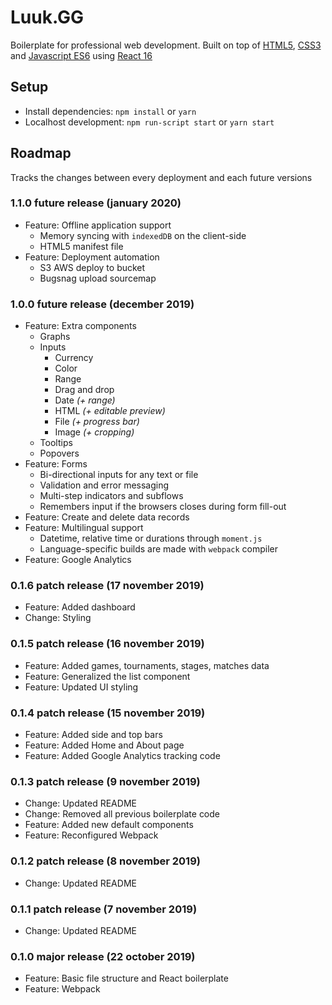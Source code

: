 # Luuk.GG

Boilerplate for professional web development. Built on top of [HTML5](https://developer.mozilla.org/en-US/docs/Web/HTML), [CSS3](https://developer.mozilla.org/en-US/docs/Web/CSS) and [Javascript ES6](https://developer.mozilla.org/en-US/docs/Web/Javascript) using [React 16](https://reactjs.org/docs/react-api.html)

## **Setup**

- Install dependencies: `npm install` or `yarn`
- Localhost development: `npm run-script start` or `yarn start`

## **Roadmap**

Tracks the changes between every deployment and each future versions

### **1.1.0 future release (january 2020)**

- Feature: Offline application support
  - Memory syncing with `indexedDB` on the client-side
  - HTML5 manifest file
- Feature: Deployment automation
  - S3 AWS deploy to bucket
  - Bugsnag upload sourcemap

### **1.0.0 future release (december 2019)**

- Feature: Extra components
  - Graphs
  - Inputs
    - Currency
    - Color
    - Range
    - Drag and drop
    - Date _(+ range)_
    - HTML _(+ editable preview)_
    - File _(+ progress bar)_
    - Image _(+ cropping)_
  - Tooltips
  - Popovers
- Feature: Forms
  - Bi-directional inputs for any text or file
  - Validation and error messaging
  - Multi-step indicators and subflows
  - Remembers input if the browsers closes during form fill-out
- Feature: Create and delete data records
- Feature: Multilingual support
  - Datetime, relative time or durations through `moment.js`
  - Language-specific builds are made with `webpack` compiler
- Feature: Google Analytics

### **0.1.6 patch release (17 november 2019)**

- Feature: Added dashboard
- Change: Styling

### **0.1.5 patch release (16 november 2019)**

- Feature: Added games, tournaments, stages, matches data
- Feature: Generalized the list component
- Feature: Updated UI styling

### **0.1.4 patch release (15 november 2019)**

- Feature: Added side and top bars
- Feature: Added Home and About page
- Feature: Added Google Analytics tracking code

### **0.1.3 patch release (9 november 2019)**

- Change: Updated README
- Change: Removed all previous boilerplate code
- Feature: Added new default components
- Feature: Reconfigured Webpack

### **0.1.2 patch release (8 november 2019)**

- Change: Updated README

### **0.1.1 patch release (7 november 2019)**

- Change: Updated README

### **0.1.0 major release (22 october 2019)**

- Feature: Basic file structure and React boilerplate
- Feature: Webpack
